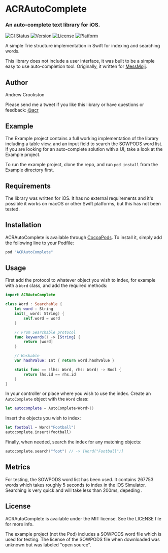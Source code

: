 # ACRAutoComplete

### An auto-complete text library for iOS.

[![CI Status](http://img.shields.io/travis/acrookston/ACRAutoComplete.svg?style=flat)](https://travis-ci.org/acrookston/ACRAutoComplete)
[![Version](https://img.shields.io/cocoapods/v/ACRAutoComplete.svg?style=flat)](http://cocoapods.org/pods/ACRAutoComplete)
[![License](https://img.shields.io/cocoapods/l/ACRAutoComplete.svg?style=flat)](http://cocoapods.org/pods/ACRAutoComplete)
[![Platform](https://img.shields.io/cocoapods/p/ACRAutoComplete.svg?style=flat)](http://cocoapods.org/pods/ACRAutoComplete)

A simple Trie structure implementation in Swift for indexing and searching words.

This library does not include a user interface, it was built to be a simple easy to use auto-completion tool. Originally, it written for [MessMoji](http://messmoji.com).


## Author

Andrew Crookston

Please send me a tweet if you like this library or have questions or feedback: [@acr](https://twitter.com/acr)


## Example

The Example project contains a full working implementation of the library including a table view, and an input field to search the SOWPODS word list. If you are looking for an auto-complete solution with a UI, take a look at the Example project.

To run the example project, clone the repo, and run `pod install` from the Example directory first.


## Requirements

The library was written for iOS. It has no external requirements and it's possible it works on macOS or other Swift platforms, but this has not been tested.


## Installation

ACRAutoComplete is available through [CocoaPods](https://cocoapods.org). To install it, simply add the following line to your Podfile:

```ruby
pod "ACRAutoComplete"
```

## Usage

First add the protocol to whatever object you wish to index, for example with a `Word` class, and add the required methods:

```swift
import ACRAutoComplete

class Word : Searchable {
    let word : String
    init(_ word: String) {
        self.word = word
    }

    // From Searchable protocol
    func keywords() -> [String] {
        return [word]
    }

    // Hashable
    var hashValue: Int { return word.hashValue }

    static func == (lhs: Word, rhs: Word) -> Bool {
        return lhs.id == rhs.id
    }
}
```

In your controller or place where you wish to use the index. Create an `AutoComplete` object with the `Word` class:
```swift
let autocomplete = AutoComplete<Word>()
```

Insert the objects you wish to index:
```swift
let football = Word("Football")
autocomplete.insert(football)
```

Finally, when needed, search the index for any matching objects:
```swift
autocomplete.search("foot") // -> [Word("Football")]
```

## Metrics

For testing, the SOWPODS word list has been used. It contains 267753 words which takes roughly 5 seconds to index in the iOS Simulator. Searching is very quick and will take less than 200ms, depeding .

## License

ACRAutoComplete is available under the MIT license. See the LICENSE file for more info.

The example project (not the Pod) includes a SOWPODS word file which is used for testing. The license of the SOWPODS file when downloaded was unknown but was labeled "open source".
